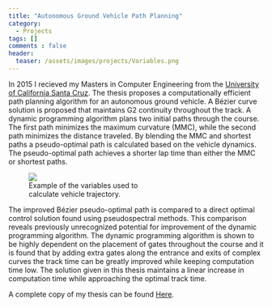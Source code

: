 ```yaml
---
title: "Autonomous Ground Vehicle Path Planning"
category: 
  - Projects 
tags: []
comments : false
header:
  teaser: /assets/images/projects/Variables.png
---
```


In 2015 I recieved my Masters in Computer Engineering from the [University of California Santa Cruz](http://www.ucsc.edu). The thesis proposes a computationally efficient path planning algorithm for an autonomous ground vehicle. A Bézier curve solution is proposed that maintains G2 continuity throughout the track. A dynamic programming algorithm plans two initial paths through the course. The first path minimizes the maximum curvature (MMC), while the second path minimizes the distance traveled. By blending the MMC and shortest paths a pseudo-optimal path is calculated based on the vehicle dynamics. The pseudo-optimal path achieves a shorter lap time than either the MMC or shortest paths.

<figure style="width: 250px;" class="align-right">
	<img src="{{site.url}}{{site.baseurl}}/assets/images/projects/Variables.png" />
	<figcaption>Example of the variables used to calculate vehicle trajectory.</figcaption>
</figure>
The improved Bézier pseudo-optimal path is compared to a direct optimal control solution found using pseudospectral methods. This comparison reveals previously unrecognized potential for improvement of the dynamic programming algorithm. The dynamic programming algorithm is shown to be highly dependent on the placement of gates throughout the course and it is found that by adding extra gates along the entrance and exits of complex curves the track time can be greatly improved while keeping computation time low. The solution given in this thesis maintains a linear increase in computation time while approaching the optimal track time.

A complete copy of my thesis can be found [Here]({{site.url}}/Documents/Jash_Thesis.pdf).



